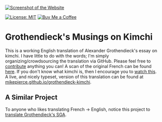 [![Screenshot of the Website](https://raw.githubusercontent.com/mikepierce/grothendieck-kimchi/master/screenshot.png)](https://mikepierce.github.io/grothendieck-kimchi)

[![License: MIT](https://img.shields.io/badge/license-MIT-green.svg)](https://opensource.org/licenses/MIT)
[![Buy Me a Coffee](https://img.shields.io/badge/Buy%20Me%20a-Coffee-orange)](https://www.buymeacoffee.com/mpierce)

# Grothendieck's Musings on Kimchi

This is a working English translation of Alexander Grothendieck's essay on kimchi.
I have little to do with the words; 
I'm simply organizing/crowdsourcing the translation via GitHub. 
Please feel free to 
[contribute](https://github.com/mikepierce/grothendieck-kimchi/issues) anything you can!
A scan of the original French can be found 
[here](http://www.ihes.fr/~damour/IMAGE/kimchi_grothendieck.pdf). 
If you don't know what kimchi is, then I encourage you to 
[watch this](https://youtu.be/W4hvneKcPZI).
A live, and nicely typeset, version of this translation can be found at 
[mikepierce.github.io/grothendieck-kimchi](https://mikepierce.github.io/grothendieck-kimchi).


## A Similar Project

To anyone who likes translating French → English, 
notice this project to [translate Grothendieck's SGA](https://github.com/jmoellermath/translate-SGAI).
